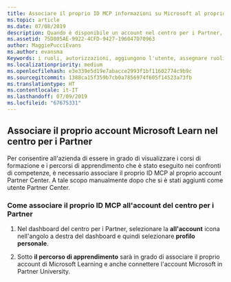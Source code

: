 ```yaml
---
title: Associare il proprio ID MCP informazioni su Microsoft al proprio account Partner Center | Centro per i partner
ms.topic: article
ms.date: 07/08/2019
description: Quando è disponibile un account nel centro per i Partner, è necessario aggiornare il profilo associando il ID. MCP
ms.assetid: 75D805AE-9922-4CFD-9427-196047D70963
author: MaggiePucciEvans
ms.author: evansma
Keywords: i ruoli, autorizzazioni, aggiungono l'utente, assegnare ruoli, amministratore, dell'agente, MCP ID, Microsoft Learn
ms.localizationpriority: medium
ms.openlocfilehash: e3e339e5d19e7abacce2993f1bf11602774c9b9c
ms.sourcegitcommit: 1388ca15f359b7cb0a7856974f605f14523a73fb
ms.translationtype: HT
ms.contentlocale: it-IT
ms.lasthandoff: 07/09/2019
ms.locfileid: "67675331"
---
```

## <a name="associate-your-microsoft-learn-account-in-partner-center"></a>Associare il proprio account Microsoft Learn nel centro per i Partner

Per consentire all'azienda di essere in grado di visualizzare i corsi di formazione e i percorsi di apprendimento che è stato eseguito nei confronti di competenze, è necessario associare il proprio ID MCP al proprio account Partner Center. A tale scopo manualmente dopo che si è stati aggiunti come utente Partner Center.

### <a name="how-to-associate-your-mcp-id-to-your-partner-center-account"></a>Come associare il proprio ID MCP all'account del centro per i Partner

1. Nel dashboard del centro per i Partner, selezionare la **all'account** icona nell'angolo a destra del dashboard e quindi selezionare **profilo personale**.

2. Sotto **il percorso di apprendimento** sarà in grado di associare il proprio account di Microsoft Learning e anche connettere l'account Microsoft in Partner University.